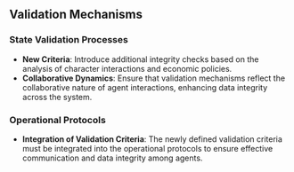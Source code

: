 ## Validation Mechanisms

### State Validation Processes
- **New Criteria**: Introduce additional integrity checks based on the analysis of character interactions and economic policies.
- **Collaborative Dynamics**: Ensure that validation mechanisms reflect the collaborative nature of agent interactions, enhancing data integrity across the system.

### Operational Protocols
- **Integration of Validation Criteria**: The newly defined validation criteria must be integrated into the operational protocols to ensure effective communication and data integrity among agents.
